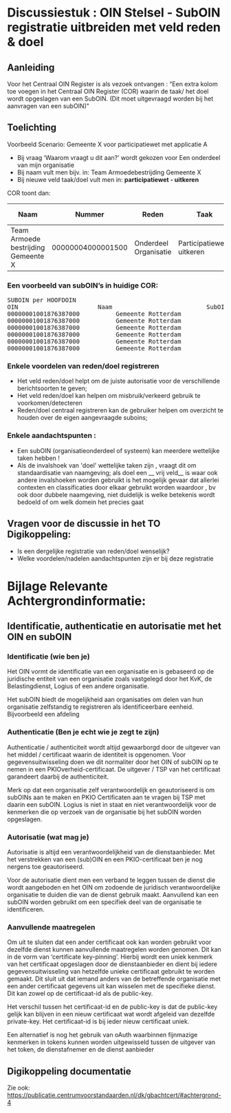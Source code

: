 # Discussiestuk : OIN Stelsel - SubOIN registratie uitbreiden met veld reden & doel

## Aanleiding

Voor het Centraal OIN Register is als vezoek ontvangen :
“Een extra kolom toe voegen in het Centraal OIN Register (COR) waarin de taak/ het doel wordt opgeslagen van een SubOIN.
(Dit moet uitgevraagd worden bij het aanvragen van een subOIN)"

## Toelichting
Voorbeeld Scenario: Gemeente X voor participatiewet met applicatie A
* Bij vraag ‘Waarom vraagt u dit aan?’ wordt gekozen voor Een onderdeel van mijn organisatie
* Bij naam vult men bijv. in: Team Armoedebestrijding Gemeente X
* Bij nieuwe veld taak/doel vult men in: __participatiewet - uitkeren__

COR toont dan:

| Naam | Nummer | Reden | Taak | Doel | Status | Afgifte datum |
|---|---|---|---|---|---|---|
|  Team Armoede bestrijding Gemeente X |00000004000001500|Onderdeel Organisatie| Participatiewet-uitkeren|Actief|21-11-2021| 
 


### Een voorbeeld van subOIN’s in huidige COR:
<PRE>
SUBOIN per HOOFDOIN
OIN                      Naam                          SubOIN                       SubOIN.Naam
00000001001876387000          Gemeente Rotterdam            00000004126066364000          GSD Gemeente Rotterdam
00000001001876387000          Gemeente Rotterdam            00000004179545817000          Het Zorg- en Veiligheidshuis Rotterdam-Rijnmond
00000001001876387000          Gemeente Rotterdam            00000004180126081000          Burgerzaken Gemeente Rotterdam
00000001001876387000          Gemeente Rotterdam            00000004143141878000          GGD Rotterdam-Rijnmond
00000001001876387000          Gemeente Rotterdam            00000004173502349000          GBD Gemeente Rotterdam
00000001001876387000          Gemeente Rotterdam            00000004169512451000          Cluster Maatschappelijke Ontwikkeling afdeling Kredietbank Rotterdam
</PRE>
  

### Enkele voordelen van reden/doel registreren
* Het veld reden/doel helpt om de juiste autorisatie voor de verschillende berichtsoorten te geven;
* Het veld reden/doel kan helpen om misbruik/verkeerd gebruik te voorkomen/detecteren 
* Reden/doel centraal registreren kan de gebruiker helpen om overzicht te houden over de eigen aangevraagde suboins;

### Enkele aandachtspunten :
* Een subOIN (organisatieonderdeel of systeem) kan meerdere wettelijke taken hebben !
* Als de invalshoek van 'doel' wettelijke taken zijn , vraagt dit om standaardisatie van naamgeving; als doel een __ vrij veld__ is waar ook andere invalshoeken worden gebruikt is het mogelijk gevaar dat allerlei contexten en classificaties door elkaar gebruikt worden waardoor , bv ook door dubbele naamgeving, niet duidelijk is welke betekenis wordt bedoeld of om welk domein het precies gaat 

## Vragen voor de discussie in het TO Digikoppeling:

* Is een dergelijke registratie van reden/doel wenselijk?
* Welke voordelen/nadelen aandachtspunten zijn er bij deze registratie


# Bijlage Relevante Achtergrondinformatie:

## Identificatie, authenticatie en autorisatie met het OIN en subOIN

### Identificatie (wie ben je)
Het OIN vormt de identificatie van een organisatie en is gebaseerd op de juridische entiteit van een organisatie zoals vastgelegd door het KvK, de Belastingdienst, Logius of een andere organisatie.

Het subOIN biedt de mogelijkheid aan organisaties om delen van hun organisatie zelfstandig te registreren als identificeerbare eenheid. Bijvoorbeeld een afdeling

### Authenticatie (Ben je echt wie je zegt te zijn)
Authenticatie / authenticiteit wordt altijd gewaarborgd door de uitgever van het middel / certificaat waarin de identiteit is opgenomen. Voor gegevensuitwisseling doen we dit normaliter door het OIN of subOIN op te nemen in een  PKIOverheid-certificaat. De uitgever / TSP van het certificaat garandeert daarbij de authenticiteit.

Merk op dat een organisatie zelf verantwoordelijk en geautoriseerd is om subOINs aan te maken en PKIO Certificaten aan te vragen bij TSP met daarin een subOIN. Logius is niet in staat en niet verantwoordelijk voor de kenmerken die op verzoek van de organisatie bij het subOIN worden opgeslagen.

### Autorisatie (wat mag je)
Autorisatie is altijd een verantwoordelijkheid van de dienstaanbieder. Met het verstrekken van een (sub)OIN en een PKIO-certificaat ben je nog nergens toe geautoriseerd.

Voor de autorisatie dient men een verband te leggen tussen de dienst die wordt aangeboden en het OIN om zodoende de juridisch verantwoordelijke organisatie te duiden die van de dienst gebruik maakt. Aanvullend kan een subOIN worden gebruikt om een specifiek deel van de organisatie te identificeren.

### Aanvullende maatregelen
Om uit te sluiten dat een ander certificaat ook kan worden gebruikt voor dezelfde dienst kunnen aanvullende maatregelen worden genomen. Dit kan in de vorm van ‘certificate key-pinning’. Hierbij wordt een uniek kenmerk van het certificaat opgeslagen door de dienstaanbieder en dient bij iedere gegevensuitwisseling van hetzelfde unieke certificaat gebruikt te worden gemaakt. Dit sluit uit dat iemand anders van de betreffende organisatie met een ander certificaat gegevens uit kan wisselen met de specifieke dienst.  Dit kan zowel op de certificaat-id als de public-key.

Het verschil tussen het certificaat-id en de public-key is dat de public-key gelijk kan blijven in een nieuw certificaat wat wordt afgeleid van dezelfde private-key. Het certificaat-id is bij ieder nieuw certificaat uniek.

Een alternatief is nog het gebruik van oAuth waarbinnen fijnmazige kenmerken in tokens kunnen worden uitgewisseld tussen de uitgever van het token, de dienstafnemer en de dienst aanbieder

## Digikoppeling documentatie
Zie ook:
https://publicatie.centrumvoorstandaarden.nl/dk/gbachtcert/#achtergrond-4

